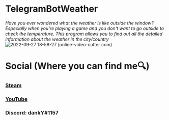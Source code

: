 # TelegramBotWeather
_Have you ever wondered what the weather is like outside the window? Especially when you're playing a game and you don't want to go outside to check the temperature. This program allows you to find out all the detailed information about the weather in the city/country_
![2022-09-27 18-58-27 (online-video-cutter com)](https://user-images.githubusercontent.com/91318807/192585767-717e1ecf-5807-4a75-b704-92107d042e6c.gif)


# Social (Where you can find me🔍)


### [Steam](https://steamcommunity.com/id/dankYbatoff/)

### [YouTube](https://www.youtube.com/channel/UCOGqsd1lObd2tEKPMESn0yg)

### __Discord:__ dankY#1157

